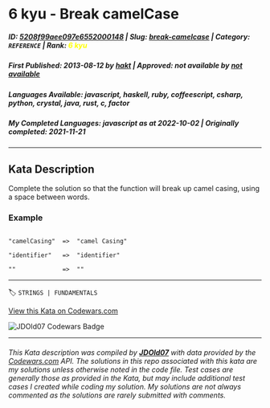 # 6 kyu - Break camelCase

##### **ID**: [5208f99aee097e6552000148](https://www.codewars.com/kata/5208f99aee097e6552000148) | **Slug**: [break-camelcase](https://www.codewars.com/kata/5208f99aee097e6552000148) | **Category**: `REFERENCE` | **Rank**: <span style="color:yellow">6 kyu</span>

##### **First Published**: 2013-08-12 ***by*** [hakt](https://www.codewars.com/users/hakt) | **Approved**: *not available* ***by*** [*not available*](*https://www.codewars.com*)

##### **Languages Available**: javascript, haskell, ruby, coffeescript, csharp, python, crystal, java, rust, c, factor

##### **My Completed Languages**: javascript ***as at*** 2022-10-02 | **Originally completed**: 2021-11-21

---

## Kata Description


Complete the solution so that the function will break up camel casing, using a space between words.



### Example 



```

"camelCasing"  =>  "camel Casing"

"identifier"   =>  "identifier"

""             =>  ""

```

---


🏷 `STRINGS | FUNDAMENTALS`


[View this Kata on Codewars.com](https://www.codewars.com/kata/5208f99aee097e6552000148)

![](https://www.codewars.com/users/jdold07/badges/large "JDOld07 Codewars Badge")

---

###### *This Kata description was compiled by [**JDOld07**](https://tpstech.dev) with data provided by the [Codewars.com](https://www.codewars.com) API.  The solutions in this repo associated with this kata are my solutions unless otherwise noted in the code file.  Test cases are generally those as provided in the Kata, but may include additional test cases I created while coding my solution.  My solutions are not always commented as the solutions are rarely submitted with comments.*

